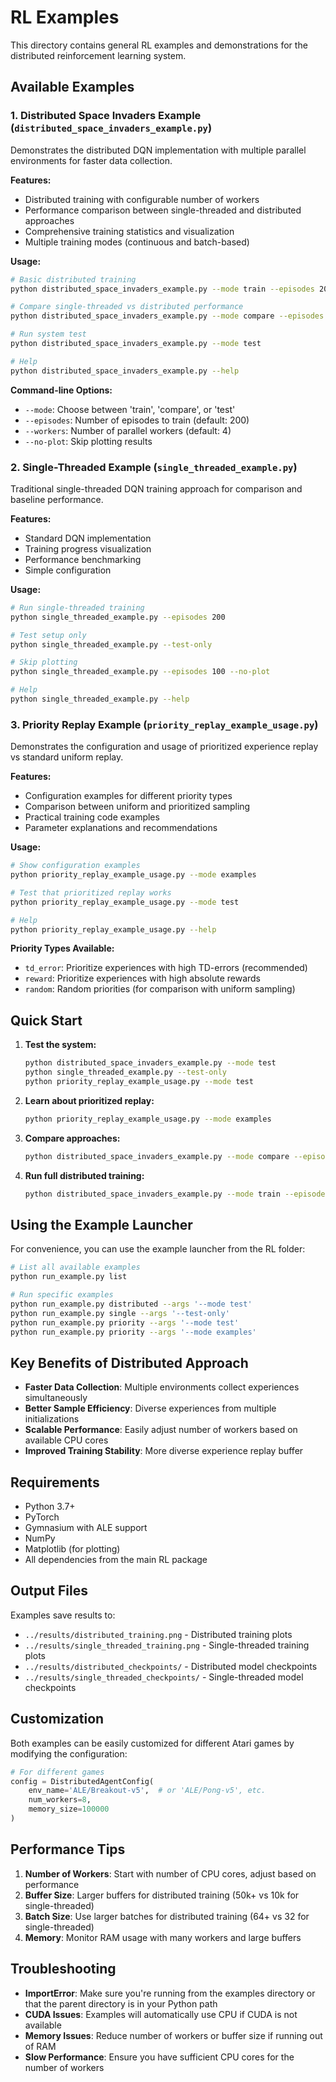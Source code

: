 # RL Examples

This directory contains general RL examples and demonstrations for the distributed reinforcement learning system.

## Available Examples

### 1. Distributed Space Invaders Example (`distributed_space_invaders_example.py`)

Demonstrates the distributed DQN implementation with multiple parallel environments for faster data collection.

**Features:**
- Distributed training with configurable number of workers
- Performance comparison between single-threaded and distributed approaches
- Comprehensive training statistics and visualization
- Multiple training modes (continuous and batch-based)

**Usage:**
```bash
# Basic distributed training
python distributed_space_invaders_example.py --mode train --episodes 200 --workers 4

# Compare single-threaded vs distributed performance
python distributed_space_invaders_example.py --mode compare --episodes 100

# Run system test
python distributed_space_invaders_example.py --mode test

# Help
python distributed_space_invaders_example.py --help
```

**Command-line Options:**
- `--mode`: Choose between 'train', 'compare', or 'test'
- `--episodes`: Number of episodes to train (default: 200)
- `--workers`: Number of parallel workers (default: 4)
- `--no-plot`: Skip plotting results

### 2. Single-Threaded Example (`single_threaded_example.py`)

Traditional single-threaded DQN training approach for comparison and baseline performance.

**Features:**
- Standard DQN implementation
- Training progress visualization
- Performance benchmarking
- Simple configuration

**Usage:**
```bash
# Run single-threaded training
python single_threaded_example.py --episodes 200

# Test setup only
python single_threaded_example.py --test-only

# Skip plotting
python single_threaded_example.py --episodes 100 --no-plot

# Help
python single_threaded_example.py --help
```

### 3. Priority Replay Example (`priority_replay_example_usage.py`)

Demonstrates the configuration and usage of prioritized experience replay vs standard uniform replay.

**Features:**
- Configuration examples for different priority types
- Comparison between uniform and prioritized sampling
- Practical training code examples
- Parameter explanations and recommendations

**Usage:**
```bash
# Show configuration examples
python priority_replay_example_usage.py --mode examples

# Test that prioritized replay works
python priority_replay_example_usage.py --mode test

# Help
python priority_replay_example_usage.py --help
```

**Priority Types Available:**
- `td_error`: Prioritize experiences with high TD-errors (recommended)
- `reward`: Prioritize experiences with high absolute rewards
- `random`: Random priorities (for comparison with uniform sampling)

## Quick Start

1. **Test the system:**
   ```bash
   python distributed_space_invaders_example.py --mode test
   python single_threaded_example.py --test-only
   python priority_replay_example_usage.py --mode test
   ```

2. **Learn about prioritized replay:**
   ```bash
   python priority_replay_example_usage.py --mode examples
   ```

3. **Compare approaches:**
   ```bash
   python distributed_space_invaders_example.py --mode compare --episodes 50
   ```

4. **Run full distributed training:**
   ```bash
   python distributed_space_invaders_example.py --mode train --episodes 200 --workers 4
   ```

## Using the Example Launcher

For convenience, you can use the example launcher from the RL folder:

```bash
# List all available examples
python run_example.py list

# Run specific examples
python run_example.py distributed --args '--mode test'
python run_example.py single --args '--test-only'
python run_example.py priority --args '--mode test'
python run_example.py priority --args '--mode examples'
```

## Key Benefits of Distributed Approach

- **Faster Data Collection**: Multiple environments collect experiences simultaneously
- **Better Sample Efficiency**: Diverse experiences from multiple initializations
- **Scalable Performance**: Easily adjust number of workers based on available CPU cores
- **Improved Training Stability**: More diverse experience replay buffer

## Requirements

- Python 3.7+
- PyTorch
- Gymnasium with ALE support
- NumPy
- Matplotlib (for plotting)
- All dependencies from the main RL package

## Output Files

Examples save results to:
- `../results/distributed_training.png` - Distributed training plots
- `../results/single_threaded_training.png` - Single-threaded training plots
- `../results/distributed_checkpoints/` - Distributed model checkpoints
- `../results/single_threaded_checkpoints/` - Single-threaded model checkpoints

## Customization

Both examples can be easily customized for different Atari games by modifying the configuration:

```python
# For different games
config = DistributedAgentConfig(
    env_name='ALE/Breakout-v5',  # or 'ALE/Pong-v5', etc.
    num_workers=8,
    memory_size=100000
)
```

## Performance Tips

1. **Number of Workers**: Start with number of CPU cores, adjust based on performance
2. **Buffer Size**: Larger buffers for distributed training (50k+ vs 10k for single-threaded)
3. **Batch Size**: Use larger batches for distributed training (64+ vs 32 for single-threaded)
4. **Memory**: Monitor RAM usage with many workers and large buffers

## Troubleshooting

- **ImportError**: Make sure you're running from the examples directory or that the parent directory is in your Python path
- **CUDA Issues**: Examples will automatically use CPU if CUDA is not available
- **Memory Issues**: Reduce number of workers or buffer size if running out of RAM
- **Slow Performance**: Ensure you have sufficient CPU cores for the number of workers